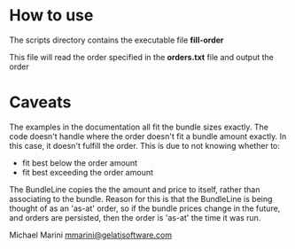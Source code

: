 # How to use

The scripts directory contains the executable file **fill-order**

This file will read the order specified in the **orders.txt** file and output the order

# Caveats

The examples in the documentation all fit the bundle sizes exactly. The code doesn't handle where 
the order doesn't fit a bundle amount exactly. In this case, it doesn't fulfill the order. This
is due to not knowing whether to:
 - fit best below the order amount
 - fit best exceeding the order amount
 
 The BundleLine copies the the amount and price to itself, rather than associating to the bundle.
 Reason for this is that the BundleLine is being thought of as an 'as-at' order, so if the 
 bundle prices change in the future, and orders are persisted, then the order is 'as-at' the time
 it was run.
 
 Michael Marini
 mmarini@gelatisoftware.com
